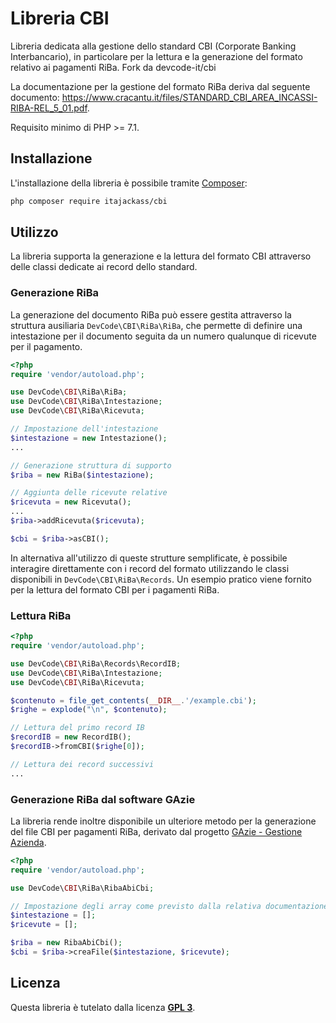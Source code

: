 # Libreria CBI

Libreria dedicata alla gestione dello standard CBI (Corporate Banking Interbancario), in particolare per la lettura e la generazione del formato relativo ai pagamenti RiBa. Fork da devcode-it/cbi

La documentazione per la gestione del formato RiBa deriva dal seguente documento: <https://www.cracantu.it/files/STANDARD_CBI_AREA_INCASSI-RIBA-REL_5_01.pdf>.

Requisito minimo di PHP >= 7.1.

## Installazione

L'installazione della libreria è possibile tramite [Composer](https://getcomposer.org/):
```bash
php composer require itajackass/cbi
```

## Utilizzo

La libreria supporta la generazione e la lettura del formato CBI attraverso delle classi dedicate ai record dello standard.

### Generazione RiBa

La generazione del documento RiBa può essere gestita attraverso la struttura ausiliaria `DevCode\CBI\RiBa\RiBa`, che permette di definire una intestazione per il documento seguita da un numero qualunque di ricevute per il pagamento.

```php
<?php
require 'vendor/autoload.php';

use DevCode\CBI\RiBa\RiBa;
use DevCode\CBI\RiBa\Intestazione;
use DevCode\CBI\RiBa\Ricevuta;

// Impostazione dell'intestazione
$intestazione = new Intestazione();
...

// Generazione struttura di supporto
$riba = new RiBa($intestazione);

// Aggiunta delle ricevute relative
$ricevuta = new Ricevuta();
...
$riba->addRicevuta($ricevuta);

$cbi = $riba->asCBI();
```

In alternativa all'utilizzo di queste strutture semplificate, è possibile interagire direttamente con i record del formato utilizzando le classi disponibili in `DevCode\CBI\RiBa\Records`.
Un esempio pratico viene fornito per la lettura del formato CBI per i pagamenti RiBa.

### Lettura RiBa

```php
<?php
require 'vendor/autoload.php';

use DevCode\CBI\RiBa\Records\RecordIB;
use DevCode\CBI\RiBa\Intestazione;
use DevCode\CBI\RiBa\Ricevuta;

$contenuto = file_get_contents(__DIR__.'/example.cbi');
$righe = explode("\n", $contenuto);

// Lettura del primo record IB
$recordIB = new RecordIB();
$recordIB->fromCBI($righe[0]);

// Lettura dei record successivi
...
```

### Generazione RiBa dal software GAzie

La libreria rende inoltre disponibile un ulteriore metodo per la generazione del file CBI per pagamenti RiBa, derivato dal progetto [GAzie - Gestione Azienda](http://gazie.sourceforge.net).

```php
<?php
require 'vendor/autoload.php';

use DevCode\CBI\RiBa\RibaAbiCbi;

// Impostazione degli array come previsto dalla relativa documentazione interna
$intestazione = [];
$ricevute = [];

$riba = new RibaAbiCbi();
$cbi = $riba->creaFile($intestazione, $ricevute);
```

## Licenza

Questa libreria è tutelato dalla licenza [**GPL 3**](https://github.com/devcode-it/cbi/blob/master/LICENSE).
